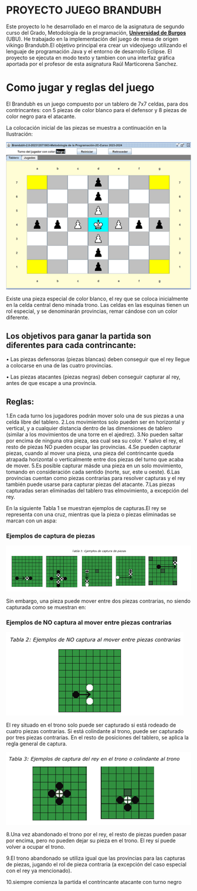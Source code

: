 # PROYECTO JUEGO BRANDUBH
Este proyecto lo he desarrollado en el marco de la asignatura de segundo curso del Grado, Metodología de la programación, [**Universidad de Burgos**](https://www.ubu.es/grado-en-ingenieria-informatica) (UBU).
He trabajado en la implementación del juego de mesa de origen vikingo Brandubh.El objetivo principal era crear un videojuego utilizando el lenguaje de programación Java y el entorno de desarrollo Eclipse.
El proyecto se ejecuta en modo texto y tambien con una interfaz gráfica aportada por el profesor de esta asignatura Raúl Marticorena Sanchez.


# Como jugar y reglas del juego 

El Brandubh es un juego compuesto por un tablero de 7x7 celdas, para dos contrincantes: con 5 piezas de color blanco para el defensor y 8 piezas de color negro para el atacante.

La colocación inicial de las piezas se muestra a continuación en la Ilustración:

![Tablero](imagenesReadme/tab.png)


Existe una pieza especial de color blanco, el rey que se coloca inicialmente en la celda central deno
minada trono. Las celdas en las esquinas tienen un rol especial, y se denominarán provincias, remar
cándose con un color diferente.

 ## Los objetivos para ganar la partida son diferentes para cada contrincante:
 
 • Las piezas defensoras (piezas blancas) deben conseguir que el rey llegue a colocarse en una
 de las cuatro provincias.
 
 • Las piezas atacantes (piezas negras) deben conseguir capturar al rey, antes de que escape
 a una provincia.
 
 ## Reglas:
 1.En cada turno los jugadores podrán mover solo una de sus piezas a una celda libre del tablero. 
 2.Los movimientos solo pueden ser en horizontal y vertical, y a cualquier distancia dentro de las
 dimensiones de tablero (similar a los movimientos de una torre en el ajedrez). 
 3.No pueden saltar por encima de ninguna otra pieza, sea cual sea su color. Y salvo el rey, el resto de piezas NO pueden
 ocupar las provincias.
 4.Se pueden capturar piezas, cuando al mover una pieza, una pieza del contrincante queda atrapada
 horizontal o verticalmente entre dos piezas del turno que acaba de mover. 
 5.Es posible capturar másde una pieza en un solo movimiento, tomando en consideración cada sentido (norte, sur, este u oeste).
 6.Las provincias cuentan como piezas contrarias para resolver capturas y el rey también puede usarse
 para capturar piezas del atacante. 
 7.Las piezas capturadas seran eliminadas del tablero tras elmovimiento, a excepción del rey. 
 
 En la siguiente Tabla 1 se muestran ejemplos de capturas.El rey se representa con una cruz, mientras que la pieza o piezas eliminadas se
 marcan con un aspa:
 
 ### Ejemplos de captura de piezas
 
 ![Captura](imagenesReadme/capturaP.png)
 
 Sin embargo, una pieza puede mover entre dos piezas contrarias, no siendo capturada como se muestran
 en:
 ### Ejemplos de NO captura al mover entre piezas contrarias
 
  ![NCaptura](imagenesReadme/nocaptura.png)
  
 El rey situado en el trono solo puede ser capturado si está rodeado de cuatro piezas contrarias. Si está colindante al trono, puede ser capturado por tres piezas contrarias.
 En el resto de posiciones del tablero, se aplica la regla general de captura.

  ![CapturaR](imagenesReadme/capturat.png)
 
 8.Una vez abandonado el trono por el rey, el resto de piezas pueden pasar por encima, pero no  pueden
 dejar su pieza en el trono. El rey sí puede volver a ocupar el trono. 
 
 9.El trono abandonado se utiliza igual que las provincias para las capturas de piezas, jugando el rol de
 pieza contraria (a excepción del caso especial con el rey ya mencionado).
 
10.siempre comienza la partida el contrincante atacante con turno negro
